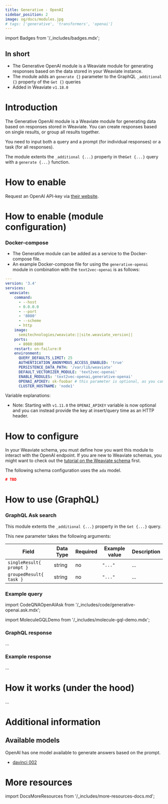 ```yaml
---
title: Generative - OpenAI
sidebar_position: 2
image: og/docs/modules.jpg
# tags: ['generative', 'transformers', 'openai']
---
```

import Badges from '/_includes/badges.mdx';

<Badges/>

## In short

* The Generative OpenAI module is a Weaviate module for generating responses based on the data stored in your Weaviate instance.
* The module adds an `generate {}` parameter to the GraphQL `_additional {}` property of the `Get {}` queries
* Added in Weaviate `v1.18.0`

# Introduction

​The Generative OpenAI module is a Weaviate module for generating data based on responses stored in Weaviate. You can create responses based on single results, or group all results together.

You need to input both a query and a prompt (for individual responses) or a task (for all responses).

​The module extents the  `_additional {...}`  property in the​ `Get {...}` query with a `generate {...}` function.

# How to enable

Request an OpenAI API-key via [their website](https://openai.com/api/).

# How to enable (module configuration)

### Docker-compose

* The Generative module can be added as a service to the Docker-compose file.
* An example Docker-compose file for using the `generative-openai` module in combination with the `text2vec-openai` is as follows:

```yaml
---
version: '3.4'
services:
  weaviate:
    command:
      - --host
      - 0.0.0.0
      - --port
      - '8080'
      - --scheme
      - http
    image:
      semitechnologies/weaviate:||site.weaviate_version||
    ports:
      - 8080:8080
    restart: on-failure:0
    environment:
      QUERY_DEFAULTS_LIMIT: 25
      AUTHENTICATION_ANONYMOUS_ACCESS_ENABLED: 'true'
      PERSISTENCE_DATA_PATH: '/var/lib/weaviate'
      DEFAULT_VECTORIZER_MODULE: 'text2vec-openai'
      ENABLE_MODULES: 'text2vec-openai,generative-openai'
      OPENAI_APIKEY: sk-foobar # this parameter is optional, as you can also provide it at insert/query time
      CLUSTER_HOSTNAME: 'node1'
```

Variable explanations:

* Note: Starting with `v1.11.0` the `OPENAI_APIKEY` variable is now optional and you can instead provide the key at insert/query time as an HTTP header.

# How to configure

​In your Weaviate schema, you must define how you want this module to interact with the OpenAI endpoint. If you are new to Weaviate schemas, you might want to check out the [tutorial on the Weaviate schema](../../tutorials/schema.md) first.

The following schema configuration uses the `ada` model.

```json
# TBD
```

# How to use (GraphQL)

### GraphQL Ask search

This module extents the  `_additional {...}`  property in the​ `Get {...}` query.

This new parameter takes the following arguments:

| Field | Data Type | Required | Example value | Description |
|- |- |- |- |- |
| `singleResult{ prompt }`  | string | no | `"..."`  | ... |
| `groupedResult{ task }`  | string | no | `"..."`  | ... |

### Example query

import CodeQNAOpenAIAsk from '/_includes/code/generative-openai.ask.mdx';

<CodeQNAOpenAIAsk/>

import MoleculeGQLDemo from '/_includes/molecule-gql-demo.mdx';

<MoleculeGQLDemo query='%7B%0D%0A++Get+%7B%0D%0A++++Article%28%0D%0A++++++ask%3A+%7B%0D%0A++++++++question%3A+%22Who+is+the+king+of+the+Netherlands%3F%22%2C%0D%0A++++++++properties%3A+%5B%22summary%22%5D%0D%0A++++++%7D%2C+%0D%0A++++++limit%3A1%0D%0A++++%29+%7B%0D%0A++++++title%0D%0A++++++_
additional+%7B%0D%0A++++++++answer+%7B%0D%0A++++++++++hasAnswer%0D%0A++++++++++certainty%0D%0A++++++++++property%0D%0A++++++++++result%0D%0A++++++++++startPosition%0D%0A++++++++++endPosition%0D%0A++++++++%7D%0D%0A++++++%7D%0D%0A++++%7D%0D%0A++%7D%0D%0A%7D'/>

### GraphQL response

...

### Example response

...

# How it works (under the hood)

...

# Additional information

## Available models

OpenAI has one model available to generate answers based on the prompt.

* [davinci 002](https://beta.openai.com/docs/engines/davinci)

# More resources

import DocsMoreResources from '/_includes/more-resources-docs.md';

<DocsMoreResources />

